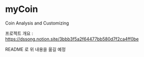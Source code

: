 # myCoin
Coin Analysis and Customizing

프로젝트 개요 : https://dssong.notion.site/3bbb3f5a2f64477bb580d7f2ca4ff0be

README 로 위 내용을 옮길 예정